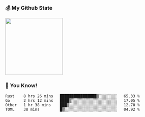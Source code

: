 ### :moneybag: My Github State

<img height="180em" src="https://github-readme-stats.vercel.app/api?username=G-Asura&show_icons=true&hide_border=true&count_private=true&include_all_commits=true" />

### :pill: You Know!
<!--START_SECTION:waka-->
```text
Rust    8 hrs 26 mins   ████████████████▒░░░░░░░░   65.33 % 
Go      2 hrs 12 mins   ████▒░░░░░░░░░░░░░░░░░░░░   17.05 % 
Other   1 hr 38 mins    ███▒░░░░░░░░░░░░░░░░░░░░░   12.70 % 
TOML    38 mins         █▒░░░░░░░░░░░░░░░░░░░░░░░   04.92 % 
```
<!--END_SECTION:waka-->

<!--
**G-Asura/G-Asura** is a ✨ _special_ ✨ repository because its `README.md` (this file) appears on your GitHub profile.

Here are some ideas to get you started:

- 🔭 I’m currently working on ...
- 🌱 I’m currently learning ...
- 👯 I’m looking to collaborate on ...
- 🤔 I’m looking for help with ...
- 💬 Ask me about ...
- 📫 How to reach me: ...
- 😄 Pronouns: ...
- ⚡ Fun fact: ...
-->
